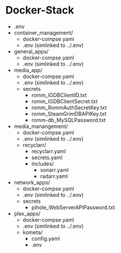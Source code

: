 # Docker-Stack
- .env
- container_management/
  - docker-compse.yaml
  - .env (simlinked to ../.env)
- general_apps/
  - docker-compse.yaml
  - .env (simlinked to ../.env)
- media_app/
  - docker-compse.yaml
  - .env (simlinked to ../.env)
  - secrets
    - romm_IGDBClientID.txt
    - romm_IGDBClientSecret.txt
    - romm_RommAuthSecretKey.txt
    - romm_SteamGrimDBAPIKey.txt
    - romm-db_MySQLPassword.txt
- media_manangement/
  - docker-compse.yaml
  - .env (simlinked to ../.env)
  - recyclarr/
    - recyclarr.yaml
    - secrets.yaml
    - includes/
      - sonarr.yaml
      - radarr.yaml
- network_apps/
  - docker-compse.yaml
  - .env (simlinked to ../.env)
  - secrets
    - pihole_WebServerAPIPassword.txt
- plex_apps/
  - docker-compse.yaml
  - .env (simlinked to ../.env)
  - kometa/
    - config.yaml
    - .env
